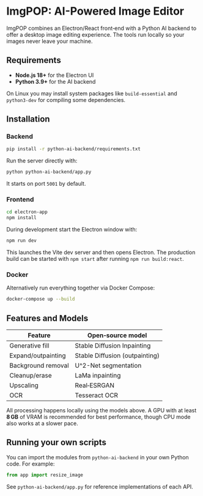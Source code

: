 # ImgPOP: AI-Powered Image Editor

ImgPOP combines an Electron/React front‑end with a Python AI backend to offer a desktop image editing experience. The tools run locally so your images never leave your machine.

## Requirements

- **Node.js 18+** for the Electron UI
- **Python 3.9+** for the AI backend

On Linux you may install system packages like `build-essential` and `python3-dev` for compiling some dependencies.

## Installation

### Backend

```bash
pip install -r python-ai-backend/requirements.txt
```
Run the server directly with:
```bash
python python-ai-backend/app.py
```
It starts on port `5001` by default.

### Frontend

```bash
cd electron-app
npm install
```
During development start the Electron window with:
```bash
npm run dev
```
This launches the Vite dev server and then opens Electron. The production build can be started with `npm start` after running `npm run build:react`.

### Docker

Alternatively run everything together via Docker Compose:
```bash
docker-compose up --build
```

## Features and Models

| Feature | Open‑source model |
| ------- | ---------------- |
| Generative fill | Stable Diffusion Inpainting |
| Expand/outpainting | Stable Diffusion (outpainting) |
| Background removal | U^2-Net segmentation |
| Cleanup/erase | LaMa inpainting |
| Upscaling | Real‑ESRGAN |
| OCR | Tesseract OCR |

All processing happens locally using the models above. A GPU with at least **8 GB** of VRAM is recommended for best performance, though CPU mode also works at a slower pace.

## Running your own scripts

You can import the modules from `python-ai-backend` in your own Python code. For example:
```python
from app import resize_image
```
See `python-ai-backend/app.py` for reference implementations of each API.


